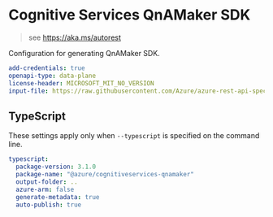 # Cognitive Services QnAMaker SDK

> see https://aka.ms/autorest

Configuration for generating QnAMaker SDK.

```yaml
add-credentials: true
openapi-type: data-plane
license-header: MICROSOFT_MIT_NO_VERSION
input-file: https://raw.githubusercontent.com/Azure/azure-rest-api-specs/master/specification/cognitiveservices/data-plane/QnAMaker/preview/v5.0-preview.1/QnAMaker.json
```

## TypeScript

These settings apply only when `--typescript` is specified on the command line.

```yaml $(typescript)
typescript:
  package-version: 3.1.0
  package-name: "@azure/cognitiveservices-qnamaker"
  output-folder: ..
  azure-arm: false
  generate-metadata: true
  auto-publish: true
```
